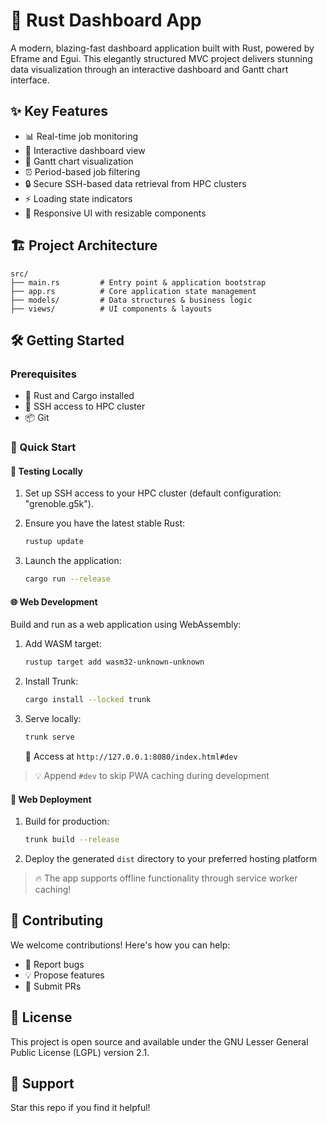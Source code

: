 # 🚀 Rust Dashboard App

A modern, blazing-fast dashboard application built with Rust, powered by Eframe and Egui. This elegantly structured MVC project delivers stunning data visualization through an interactive dashboard and Gantt chart interface.

## ✨ Key Features

- 📊 Real-time job monitoring
- 🎯 Interactive dashboard view
- 📅 Gantt chart visualization
- ⏰ Period-based job filtering
- 🔒 Secure SSH-based data retrieval from HPC clusters
- ⚡ Loading state indicators
- 📱 Responsive UI with resizable components

## 🏗 Project Architecture

```
src/
├── main.rs         # Entry point & application bootstrap
├── app.rs          # Core application state management
├── models/         # Data structures & business logic
├── views/          # UI components & layouts
```

## 🛠 Getting Started

### Prerequisites

- 🦀 Rust and Cargo installed
- 🔑 SSH access to HPC cluster
- 📦 Git

### 🚀 Quick Start

#### 🧪 Testing Locally

1. Set up SSH access to your HPC cluster (default configuration: "grenoble.g5k").

2. Ensure you have the latest stable Rust:
    ```bash
    rustup update
    ```

3. Launch the application:
    ```bash
    cargo run --release
    ```

#### 🌐 Web Development

Build and run as a web application using WebAssembly:

1. Add WASM target:
    ```bash
    rustup target add wasm32-unknown-unknown
    ```

2. Install Trunk:
    ```bash
    cargo install --locked trunk
    ```

3. Serve locally:
    ```bash
    trunk serve
    ```
    📝 Access at `http://127.0.0.1:8080/index.html#dev`

> 💡 Append `#dev` to skip PWA caching during development

#### 🚀 Web Deployment

1. Build for production:
    ```bash
    trunk build --release
    ```

2. Deploy the generated `dist` directory to your preferred hosting platform

> 🔥 The app supports offline functionality through service worker caching!


## 🤝 Contributing

We welcome contributions! Here's how you can help:

- 🐛 Report bugs
- 💡 Propose features
- 🔧 Submit PRs

## 📝 License

This project is open source and available under the GNU Lesser General Public License (LGPL) version 2.1.

## 💖 Support

Star this repo if you find it helpful!

